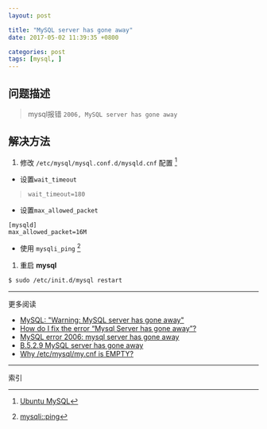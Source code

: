 ```yaml
---
layout: post

title: "MySQL server has gone away"
date: 2017-05-02 11:39:35 +0800

categories: post
tags: [mysql, ]
---
```


## 问题描述
>mysql报错 `2006, MySQL server has gone away`

## 解决方法

1. 修改 `/etc/mysql/mysql.conf.d/mysqld.cnf` 配置 [^2]
  - 设置`wait_timeout`
  >`wait_timeout=180`

  - 设置`max_allowed_packet`
  ```info
  [mysqld]
  max_allowed_packet=16M
  ```
  - 使用 `mysqli_ping` [^1]


1. 重启 **mysql**
  ```bash
  $ sudo /etc/init.d/mysql restart
  ```

---
更多阅读
- [MySQL: "Warning: MySQL server has gone away"](https://www.drupal.org/node/259580)
- [How do I fix the error “Mysql Server has gone away”?](https://piwik.org/faq/troubleshooting/faq_183/)
- [MySQL error 2006: mysql server has gone away](http://stackoverflow.com/questions/7942154/mysql-error-2006-mysql-server-has-gone-away)
- [B.5.2.9 MySQL server has gone away](https://dev.mysql.com/doc/refman/5.7/en/gone-away.html)
- [Why /etc/mysql/my.cnf is EMPTY?](https://askubuntu.com/questions/699903/why-etc-mysql-my-cnf-is-empty)

---
索引

[^1]: [mysqli::ping](http://php.net/manual/en/mysqli.ping.php)
[^2]: [Ubuntu MySQL](https://help.ubuntu.com/lts/serverguide/mysql.html)

